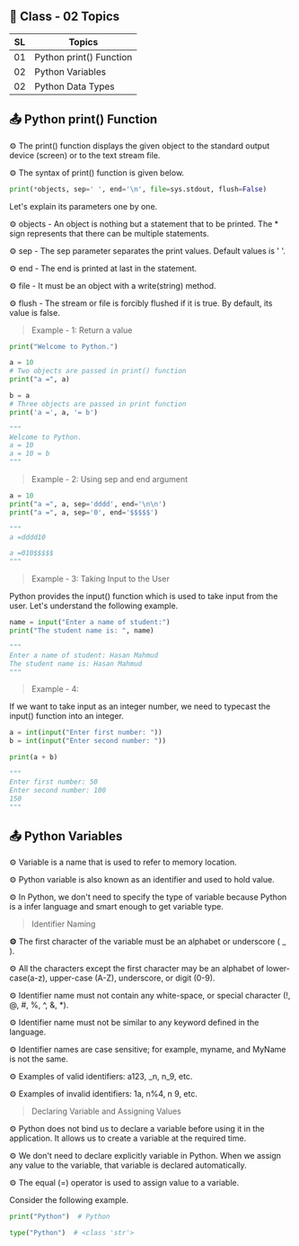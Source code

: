 ## 🔧 Class - 02 Topics

| SL  | Topics                  | 
|-----|-------------------------|
| 01  | Python print() Function |
| 02  | Python Variables        |
| 02  | Python Data Types       |

## 📤 Python print() Function

⚙ The print() function displays the given object to the standard output device (screen) or to the text stream file.

⚙ The syntax of print() function is given below.

```python
print(*objects, sep=' ', end='\n', file=sys.stdout, flush=False)
```

Let's explain its parameters one by one.

⚙ objects - An object is nothing but a statement that to be printed. The * sign represents that there can be multiple
statements.

⚙ sep - The sep parameter separates the print values. Default values is ' '.

⚙ end - The end is printed at last in the statement.

⚙ file - It must be an object with a write(string) method.

⚙ flush - The stream or file is forcibly flushed if it is true. By default, its value is false.

> Example - 1: Return a value

```python
print("Welcome to Python.")

a = 10
# Two objects are passed in print() function  
print("a =", a)

b = a
# Three objects are passed in print function  
print('a =', a, '= b')

"""
Welcome to Python.
a = 10
a = 10 = b
"""
```

> Example - 2: Using sep and end argument

```python
a = 10
print("a =", a, sep='dddd', end='\n\n')
print("a =", a, sep='0', end='$$$$$')

"""
a =dddd10

a =010$$$$$
"""
```

> Example - 3: Taking Input to the User

Python provides the input() function which is used to take input from the user. Let's understand the following example.

```python
name = input("Enter a name of student:")
print("The student name is: ", name)

"""
Enter a name of student: Hasan Mahmud
The student name is: Hasan Mahmud
"""
```

> Example - 4:

If we want to take input as an integer number, we need to typecast the input() function into an integer.

```python
a = int(input("Enter first number: "))
b = int(input("Enter second number: "))

print(a + b)

"""
Enter first number: 50
Enter second number: 100
150
"""
```

## 📤 Python Variables

⚙ Variable is a name that is used to refer to memory location.

⚙ Python variable is also known as an identifier and used to hold value.

⚙ In Python, we don't need to specify the type of variable because Python is a infer language and smart enough to get
variable type.

> Identifier Naming

**⚙** The first character of the variable must be an alphabet or underscore ( _ ).

⚙ All the characters except the first character may be an alphabet of lower-case(a-z), upper-case (A-Z), underscore, or
digit (0-9).

⚙ Identifier name must not contain any white-space, or special character (!, @, #, %, ^, &, *).

⚙ Identifier name must not be similar to any keyword defined in the language.

⚙ Identifier names are case sensitive; for example, myname, and MyName is not the same.

⚙ Examples of valid identifiers: a123, _n, n_9, etc.

⚙ Examples of invalid identifiers: 1a, n%4, n 9, etc.

> Declaring Variable and Assigning Values

⚙ Python does not bind us to declare a variable before using it in the application. It allows us to create a variable at
the required time.

⚙ We don't need to declare explicitly variable in Python. When we assign any value to the variable, that variable is
declared automatically.

⚙ The equal (=) operator is used to assign value to a variable.

Consider the following example.

```python
print("Python")  # Python

type("Python")  # <class 'str'>
```